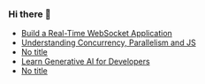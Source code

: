 ### Hi there 👋
<!-- daily.dev BOOKMARKS:START -->
- [Build a Real-Time WebSocket Application](https://app.daily.dev/posts/voOaHbzgg?utm_source=rss&utm_medium=bookmarks&utm_campaign=mBzS9yGu2kYgKY4tuhxYN)
- [Understanding Concurrency, Parallelism and JS](https://app.daily.dev/posts/ZhZsZwbjF?utm_source=rss&utm_medium=bookmarks&utm_campaign=mBzS9yGu2kYgKY4tuhxYN)
- [No title](https://app.daily.dev/posts/2BYcfCqSX?utm_source=rss&utm_medium=bookmarks&utm_campaign=mBzS9yGu2kYgKY4tuhxYN)
- [Learn Generative AI for Developers](https://app.daily.dev/posts/tZnclrcCQ?utm_source=rss&utm_medium=bookmarks&utm_campaign=mBzS9yGu2kYgKY4tuhxYN)
- [No title](https://app.daily.dev/posts/cZb9t8haV?utm_source=rss&utm_medium=bookmarks&utm_campaign=mBzS9yGu2kYgKY4tuhxYN)
<!-- daily.dev BOOKMARKS:END -->
<!--
**nirmal-patel-s/nirmal-patel-s** is a ✨ _special_ ✨ repository because its `README.md` (this file) appears on your GitHub profile.

Here are some ideas to get you started:

- 🔭 I’m currently working on ...
- 🌱 I’m currently learning ...
- 👯 I’m looking to collaborate on ...
- 🤔 I’m looking for help with ...
- 💬 Ask me about ...
- 📫 How to reach me: ...
- 😄 Pronouns: ...
- ⚡ Fun fact: ...
-->

